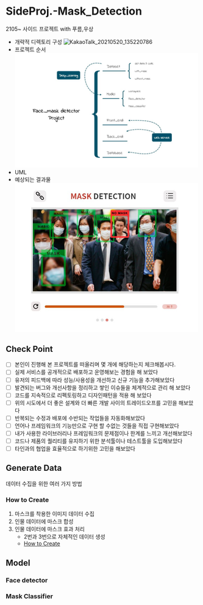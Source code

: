 # SideProj.-Mask_Detection
 2105~ 사이드 프로젝트 with 푸름,우상
 
- 개략적 디렉토리 구성
 ![KakaoTalk_20210520_135220786](https://user-images.githubusercontent.com/71580318/119225484-053ab780-bb3f-11eb-91ca-2f40da12e692.jpg)
- 프로젝트 순서
![MaskDetectionProject](./image/Mask_Detection_Project.JPG)
- UML<br>
- 예상되는 결과물<br>
![MaskDetectionPrototype](./image/Mask_detection_prototype.JPG)

## Check Point
- [ ] 본인이 진행해 본 프로젝트를 떠올리며 몇 개에 해당하는지 체크해봅시다.   
- [ ] 실제 서비스를 공개적으로 배포하고 운영해보는 경험을 해 보았다   
- [ ] 유저의 피드백에 따라 성능/사용성을 개선하고 신규 기능을 추가해보았다   
- [ ]  발견되는 버그와 개선사항을 정리하고 쌓인 이슈들을 체계적으로 관리 해 보았다   
- [ ] 코드를 지속적으로 리펙토링하고 디자인패턴을 적용 해 보았다   
- [ ] 위의 시도에서 더 좋은 설계와 더 빠른 개발 사이의 트레이드오프를 고민을 해보았다   
- [ ] 반복되는 수정과 배포에 수반되는 작업들을 자동화해보았다   
- [ ] 언어나 프레임워크의 기능만으로 구현 할 수없는 것들을 직접 구현해보았다   
- [ ] 내가 사용한 라이브러리나 프레임워크의 문제점이나 한계를 느끼고 개선해보았다   
- [ ] 코드나 제품의 퀄리티를 유지하기 위한 분석툴이나 테스트툴을 도입해보았다   
- [ ] 타인과의 협업을 효율적으로 하기위한 고민을 해보았다   

## Generate Data
데이터 수집을 위한 여러 가지 방법
### How to Create
1. 마스크를 착용한 이미지 데이터 수집
2. 인물 데이터에 마스크 합성
3. 인물 데이터에 마스크 효과 처리
    - 2번과 3번으로 자체적인 데이터 생성
    - [How to Create](./dataset/code/)

## Model
### Face detector
### Mask Classifier

